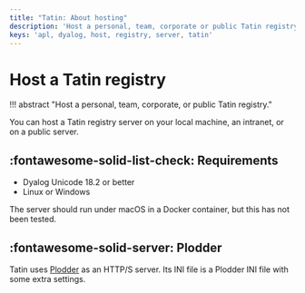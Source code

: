 ```yaml
---
title: "Tatin: About hosting"
description: 'Host a personal, team, corporate or public Tatin registry.'
keys: 'apl, dyalog, host, registry, server, tatin'
---
```

# Host a Tatin registry

!!! abstract "Host a personal, team, corporate, or public Tatin registry."


You can host a Tatin registry server on your local machine, an intranet, or on a public server.


## :fontawesome-solid-list-check: Requirements

-   Dyalog Unicode 18.2 or better
-   Linux or Windows

The server should run under macOS in a Docker container,
but this has not been tested.


## :fontawesome-solid-server: Plodder

Tatin uses [Plodder](https://github.com/aplteam/Plodder) as an HTTP/S server.
Its INI file is a Plodder INI file with some extra settings.


